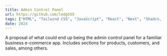 ```yaml
---
title: Admin Control Panel
url: https://github.com/ledg555
tags: ["HTML", "Tailwind CSS", "JavaScript", "React", "Next", "Shadcn, Prisma ORM"]
date: 2024
---
```


A proposal of what could end up being the admin control panel for a familiar business e-commerce app. Includes sections for products,
customers, and sales, among others.
